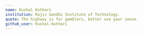 ```yaml
---
name: Kushal Kothari
institution: Rajiv Gandhi Institute of Technology.
quote: The highway is for gamblers, better use your sense.
github_user: Kushal-kothari 
---
```

